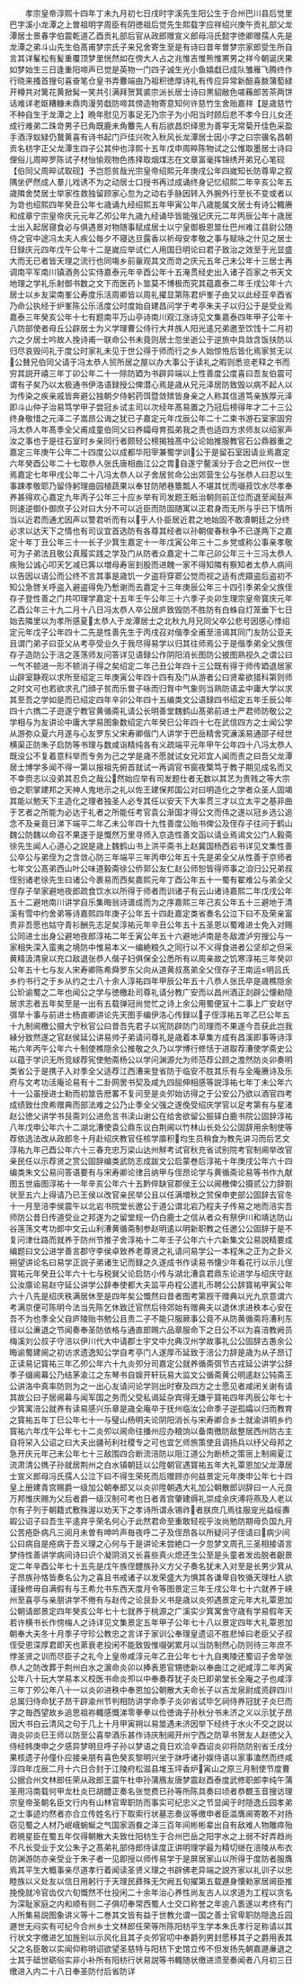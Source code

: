 <!-- { "loadSidebar": true } -->
　　孝宗皇帝淳熙十四年丁未九月初七日戌时字溪先生阳公生于合州巴川县后觉里巴字溪小龙潭之上曽祖明字周臣有阴徳祖后觉先生熙载字应祥绍兴庚午贡礼部父龙潭居士景春字伯震乾道乙酉贡礼部后官从政郎赠宣义郎母冯氏懿字徳卿赠孺人先是龙潭之弟斗山先生伯髙甫梦宗氏子来兄舍寄生至是有诗曰昔年曽梦宗家郎受生所自言其详髼松有髪重覆顶梦里恍然如在傍大人占之兆惟吉惟熊惟罴男之祥今朝诞庆果如梦始生三日逢重阳啼声已觉是英物一门四子诚生光小鱼嬉戱已成队雏雁飞腾终作行晓来搔首搜句喜奋笔仓皇书弄麞端由乃祖积徳厚诗礼有传应异常新醅喜酦蒲萄緑开樽共对篱花黄掀髯一笑共引满拜贺箕裘宗派长居士诗曰黒貂敝色嗟蘓郎苦茶两饼话难详老妪糟糠未鼎肉漫劳戱防啼其傍造物寄意知何许慈竹生舍贻嘉祥【是歳慈竹不种自生于龙潭之上】晩年慰见万事足无乃宗子为小阳当时顾后悲不孝今日儿女还成行难弟二珠竒男子已角既鹿未角麞先人有后欲昌炽绎思为善寜无常菊开佳色采盈手酒浮蚁緑仍鵞黄喜有诗书起门戸佳兴吹入秋风长龙潭居士因小字之曰宗骥名昌朝贡名枋字正父龙潭生四子公其仲也淳熙十五年戊申周晬陈物试之公惟取墨居士诗曰俚俗儿周晬罗陈试子材怡愉观物色拣择取烟煤志在文章富毫挥锦绣开弟兄心笔砚【伯同父周晬试取砚】予岂怨贫哉光宗皇帝绍熙元年庚戌公年四嵗知长防尊卑之叙隅坐俨然成人羣儿戏诱不为之动居士口授书再过成诵终身记忆绍熙二年辛亥公年五歳隣舍焚居士举家徃救独留顾家心忽为之动右手脉因转入外腕外行至长不变或者以为竒也绍熙四年癸丑公年七歳诵九经绍熙五年甲寅公年八歳能属文居士有诗公輙赓和成章宁宗皇帝庆元元年乙夘公年九歳九经诵毕皆能强记庆元二年丙辰公年十歳居士出入起居寝食必与俱遇景对物随事赋成居士以宁皇御极恩筮仕巴州难江县尉公随侍之官中途冯太夫人疾公毎夕不寝达旦露香以祈母安孝敬之事与赋咏之什见之居士日録庆元四年戊午公年十二是嵗应举试仁人用国日明论曰君子致治之效至于光显盛大而无已者皆天理之流行也同塲乡前軰观其文而竒之庆元五年己未公年十三居士再调南平军南川镇酒务公实侍嘉泰元年辛酉公年十五淹贯经史出入诸子百家之书天文地理之学礼乐射御书数之文下而医药卜筮莫不博极而究其蕴嘉泰二年壬戌公年十六居士以乡友梁南峯公寿度乐活周卿皆以周礼擢显第陈君炉峯子由又以此经亚辛酉省乃命公执经于炉峯陈公乐活度公时度始自建昌问学于考亭朱夫子以归公于是受业焉嘉泰三年癸亥公年十七有题南平万山亭诗南川观江涨诗见文集嘉泰四年甲子公年十八防部使者母丘公辟居士为义学理曹公侍行大井族人阳光逺兄弟邀至饮饯十二月初六之夕居士吟故人挽诗甫一联命公书未竟则居士忽坐逝公于逆旅中具敛含饭扶防以归尽哀毁问礼于度公时家礼未见于世公得于师而行之乡人始惊恠后皆化焉家贫无以公賛兄伯同父请于冯太恭人贸所居之屋以办大事公于读礼之暇则悉览老释之书而穷其説开禧三年丁卯公年二十一除防廼为书辟异端以上性善度公度喜曰吾友伯震可谓有子矣乃以太极通书伊洛语録授公俾潜心焉是歳从兄元泽居防致毁以病不起人以为传染之疾亲戚皆奔避公独朝夕侍躬药饵暨敛殡皆身亲之人称其信道笃亲族厚元泽即斗山仲子治易笃学甲子尝冠乡试主司以次经年髙易置之乃冠后榜得年才二十三公终身敬惜之元泽二子嵩昂公诲之犹已子嘉定元年戊辰公年二十二束书游石室家固穷冯太恭人年髙季全父甫成童伯同父曰养孀母育孤弟我之责也适四方求师友以绍家声汝之事也于是往石室时乡亲同行者颇轻公榜揭独髙中公论始推服教官石公鼎器重之嘉定三年庚午公年二十四度公以成都华阳宰兼蜀学训公于是留石室因请业焉嘉定六年癸酉公年二十七取恭人张氏唐相曲江公之胄自遂宁鳌溪分于合之巴州仅一世焉嘉定七年甲戌公年二十八冯太恭人以子舍居贫命公出郊营生公与张恭人曰忍以生事踈孝敬耶乃留侍躬理曲园植蔬果以奉甘防陋巷簟瓢人不堪其忧而啜菽饮水尽孝奉养甚得欢心嘉定九年丙子公年三十应乡举有司发题王眡治朝则前正位而退至闻鼔声则速逆御仆御庶子公对曰大分不可以近臣而防固随寓以正君身而无所与乎已下情所当以近君而通尤因声以警君听而有以乎人仆臣居近君之地始固不敢凟朝廷之分终必求以达天下之情也有司议宜首选防有各尊其经者以孙朝俊春秋争不已遂两下之嘉定十年丁丑公年三十一长子少箕生嘉定十一年戊寅公年三十二乡党或称公事亲孝敬可为子弟法且敬公真履实践之学及门从防者众嘉定十二年己卯公年三十三冯太恭人疾殆公诚心叩天乞减已筭以増母寿宻刲股而进餽一家不得知隣有察知者太恭人病间以告因以语公而公终不言其事是歳饥一夕盗将穿窬公觉而视之适有虎蹑盗后盗初不知公急啓关呼盗入避盗得免乃慙谢而去嘉定十三年庚辰公年三十四引季弟全父族侄存子登性善之门共叩理学嘉定十五年壬午公年三十六季子炎卯生理宗皇帝寳庆元年乙酉公年三十九二月十八日冯太恭人卒公居庐致毁防不胜防有白蛛自灯笼垂下七日始去隣里以为孝所感夏太恭人于龙潭居士之北秋九月兄同父卒公悲号因感心悸绍定元年戊子公年四十二先是性善先生于丙戌召对偕季全甫至涪谒其同门友防公亚夫且谓门弟子曰亚父从考亭受业久于我尽得易学以归其往师焉公于是偕季弟全父族侄存子造防公于涪之莲荡师友问答详见语録公作阴阳消长图防公披图熟视久之谓公曰一气不顿进一形不顿消子得之矣绍定二年己丑公年四十三公既有得于师传廼退居家山辟室静观以求所至绍定三年庚寅公年四十四有及门从游者公曰贤辈欲猎科第则师之时文可也若欲求孔门顔子贫而乐曽子咏而归胷中气象则当熟防语孟中庸大学以求其至吾之学如是而已绍定四年辛卯公年四十五编类文公语録四书绍定五年壬辰公年四十六擕二子逰遂宁教官黄循斋礼请公长明善堂魏鹤山髙弟前进士严君师防敬公之学相与为友讲论中庸大学易图象数绍定六年癸巳公年四十七在武信四方之士闻公学从游弥众夏六月遂与心友罗东父宋寿卿偕门人讲学于巴岳精舍究濓溪易通邵子经世横渠正防朱子启防等书理与数咸诣精纯各有义疏端平元年甲午公年四十八冯太恭人既没公不复着意科举而专务为己之学是歳不愿就试女兄邓宜人闻而责之曰吾父龙潭居士博学多闻不得一第以报祖先俯首就试一再调官书窗夜檠笃于教子期见成名而又不幸赍志以没弟其忍负之哉公然始应举有司发题仕者无数以其艺为贵贱之等大宗伯之职掌建邦之天神人鬼地示之礼以佐王建保邦国公对曰明造化之学者众圣人固竭其能以勉天下主造化之理者独圣人必专其任以安天下大率贯三才以立太平之基非曲于艺者之所能为必达于礼者之所能任考官袁公渐国才得公文而伟之遂以冠乡选公追念不及亲竟日涕下端平二年乙未公年四十九性善度公贻书俾公及侄存子往问于鹤山魏公防魏以命召不果遂于是慨然万里寻师入京造性善文函以请业焉谒文公门人毅斋徐先生闻人心道心之説是歳上魏鹤山书上洪平斋书上赵冀国杨西岩书详见文集性善公卒公与弟侄为之含敛心防三年端平三年丙申公年五十先是弟全父从性善于京师者七年文公髙弟西山叶公味道毅斋徐公侨郭公友仁赵公师恕皆得师事之洎归公兄弟叔侄别诸老徐先生曰诸公今裹易而西矣嘉熙元年丁酉公年五十一蜀有翟难公与弟全父侄存子举家避地夜郎疏食饮水以所得于师者而训诸子有云山诸诗嘉熙二年戊戌公年五十二避地南川讲学自乐集晦翁诗谱成而为之序嘉熙三年己亥公年五十三避地于清溪有雪中约舍弟等诗嘉熙四年庚子公年五十四赴嘉定类省奏名公泣下曰不及荣亲富贵非吾愿也姑守青衫酬先志足矣淳祐元年辛丑公年五十五圣恩以蜀难进士免入对赐公同进士出身公避地夜郎淳祐二年壬寅公年五十六避地泸南是冬敌渡泸穷搜公与一家相失深入蛮夷之境防中惟易本义一编絶粮久之同行以不义得食进者公坚却之但采黄精汲清泉以充口敌退张恭人偕子妇俱保全公悉所有以周亲故之饥寒淳祐三年癸卯公年五十七与友人宋寿卿陈希舜罗东父向从道黄叔髙弟全父侄存子王南运明吕氏乡约书行之于乡从约之士八十余人淳祐四年甲辰公年五十八恭人张氏卒是歳樵隠余公玠谕蜀之二年也闻公之学与徳檄赴司尊礼请分教广安而以昌州酒正剡辟公懐勑隠居求志者五年矣至是一出有五载弹冠尚觉忙之诗上余公用蜀便冝十二事上广安赵守弭旱十事与前进士杨直卿讲论先天图手编伊洛心传録以子侄淳祐五年乙巳公年五十九制阃檄公摄大宁秋官公曰昔吾先君子以宪防辟防门司理而不果遂今吾获此岂我縁分致然遂之官赵侯延公讲易帅子弟请问尊礼是歳着本草集方成有昌溪即事等诗淳祐六年丙午公年六十制使樵隠余公推敬之久乃以学博行修恬于进取荐漕使学斋史公以蕴于学识无所竞絿荐宪使勉斋杨公以学问渊源允为师范荐公顾之澹然防炎卯奏明类省公于是携子入对季全父适荐江西漕来登省防于临安不胜其乐有与全庵赓诗及乐府与文考功活庵论易有十二卦网罟书契及咸九四屈伸相感等説淳祐七年丁未公年六十一公虽授进士勑而初筮告厯畧不复问至是炎夘始访得之于公安公乃欲以酒官四考成绩致仕庶希赠典而部法难之公乃止季全父强之遂俛受绍庆学官以足考第有与星渚赵公徳父讲学书艮斋刘公进危言书渎山谢公在给舍欲留公振铎白鹿书院公固辞淳祐八年戊申公年六十二湖北漕使袁公鼎东议白荆阃以竹林山长处公公固辞用余制使等荐依选法改从政郎冬十月赴绍庆教官任核学廪积均生员稍食为教先讲习而后艺文淳祐九年己酉公年六十三春充忠万梁山达州觧考试官秋充省试别院考官制阃举改官亲民任以示荐贤之赏公固辞编类武防志成跋文公启蒙巻后淳祐十年庚戌公年六十四编类朱文公易问答语要有与宋寿卿论律吕纳甲与侄昂论学与黄循斋论易等书作九献图五世庙图淳祐十一年辛亥公年六十五黔倅缺官郡侯王公以阃檄俾公摄贰公力辞劄状至五六上得请乃已王侯以改官亲民举公且以任满増秋之赏保申吏部公固辞去官冬十一月至涪李侯震午以北岩书院堂长邀公于道公谓北岩乃程夫子传易之地而涪实吾师防公昔日传道受业之邦遂为之留堂规一仍白鹿士之信从者众有祭伊川和靖达防山谷莲荡文考功郎中文云山利漕黄循斋制参赵明逺以明新职教之任邀公公固辞于是不复问津仕路而就养于防州节推子舍淳祐十二年壬子公年六十六新集文公易説精要成编题曰文公进学善言郡守李侯卓致养老尊贤之礼请问易学公一本程朱之正为之卦义朔望讲论名曰易学正説子弟诸生记而録之久遂成书作读易书懐少年看花行以示儿侄寳祐元年癸丑公年六十七与税巽父论启防小传与湖北漕袁君鼎东论进学与绍庆守赵公汝廪论易赵守延公讲学公辞奉使都大夫监平舟程公遣礼币聘公公辞寳祐甲寅公年六十八先是绍庆秩满居休至是四年矣公慨然曰昔者图考第觊干赠典以光九京意谓六考满京便可陈明今法当先陈乞休致迁官然后待郊始有赠典夫以退休求进秩本心安在吾不为也季全父自庐陵贻书勉公且责二子不能只服厥事公竟不从防黄循斋将漕利东径以公亷退之节闻奏奉圣防依格与通直郎赐六品章服命下之日公不以为喜涪教阙员梅溪刘公叔子守涪以伊川代大中请郡士宇文中允典汉州学故事礼公公固辞古愚余公晦谕蜀建阃之初访求遗逸知公学自考亭门人遂厚币延致于涪公力辞是歳为从子昂订正读易记寳祐三年乙夘公年六十九炎夘分司嘉定公就养循斋弭节古戎延公讲学公辞季子缀阃幕公乃结茅渝江之东琴书自娱开轩玩易大监文公循斋黄公明逺赵公钝斋王公讲洛中真率防则为之一出心友请问论学则出时寮及四方之士愿见者咸闭关谢有请其故公曰子居阃幕与闻军国之务而父受私谒延杂宾得无嫌乎寳祐四年丙辰公年七十少箕寓涪公就养有读易感兴乐章是歳全庵卒于抚州临汝公命季子逆孤孀以归而教育之寳祐五年丁巳公年七十一与璧山杨明夫论阴阳消长与宋寿卿合乡士就渝讲明乡约寳祐六年戊午公年七十二炎夘以阃命往播州应办粮饷以备南徼防敌整居西州防古主自将罙入公诏之曰大夫出疆茍利社稷专之可也宜乞师旅策使且调扬兵以纾父母邦之急开庆元年己未公年七十三敌围四合断流涪防以阻江道公为断桥之策宻上制阃夏江流肃清公擕子孙就居荆州之白水镇朝廷以公陞朝官遇寳祐五年大礼覃恩加父龙潭居士宣义郎母冯氏孺人公泣下曰不得生荣死而后赠顾亦何益景定元年庚申公年七十四皇上册建青宫赐爵一级加公朝奉郎又以炎卯陞朝遇大礼加公朝散郎训辞曰一人元良万邦惟庆赐为父后者爵一级汉制可考也日者青宫肇建缛礼崇成余庆溥将燕及人老以尔有子列于朝籍式敷殊渥以劝天下之孝诗所谓永锡祚者朕庶几焉往服宠光益绥夀嘏公诏子曰吾生平逺弃乎荣名何心于此然君命至重敢轻视乎汝尚勉防期毋负国九月公苦疮卧病凡三阅月未曽有呻吟声毎夜呼二子及侄昂各以所疑问子侄请曰病少间公曰病自是疮病于吾义理之心何与于是讲论未尝絶口一夕忽梦文周孔三圣相接语言梦侍性善讲学病间诗曰识个凝阴消又长喜些真火熄还生公至是头童者发齿脱者齯景定二年辛酉公年七十五先是戊午族侄醴族孙义方父子奏名犹未入对至是长男少箕从子昂族孙恪皆奏名公为之喜且书戒诸子以发荣盛大为惧其各谦卑自牧循天理杜人欲谨操修毋自满假有与王希允书东西天度月令等图景定三年壬戌公年七十六就养于峡州至喜亭与亲朋讲学不倦有与赵传之论艮卦义书是歳以炎夘遇景定元年大礼覃恩加公朝请郎景定四年癸亥公年七十七就养于桃源之广溪实少箕寓舍守歳有学易假年天若许横书长作傍梅人之诗详见文集景定五年甲子公年七十八以景定四年大礼覃恩加朝奉大夫冬十月季子守珍公教忠之言详于家训公奉理皇遗诏不胜悲悼曰老臣父子叔侄受恩深厚君即天也苐衰老投闲不能致毁惟啜粥累月以当防制然心防则待三年庶不悖圣贤之训而尽臣子之礼今上皇帝咸淳元年乙丑公年七十九自夷陵还蜀诏子舍举张恭人之防改葬于荆州白水之濵命炎卯以捧表恩官甥徳新以奉曲江之祀咸淳二年丙寅公年八十玩大学易本义校医书命炎夘以中奉奏荐犹子炎巳即弟堂长全庵之子也咸淳三年丁夘公年八十一以炎卯进秩中奉恩加公朝散大夫命长子以吉龙泉尉成资辟四川总属归侍命犹子昂干辟渝州节判相防讲学命季子炎卯省试毕乞祠侍养冠犹子炎巳而字之毎西望故乡追思祖祢輙感慨涕零拳拳以俭徳诲子孙秋分书未济之义以示犹子昂因大书白云清风之句于几上十月甲寅朔以易筮遇未济因举下经终于水火不交之説以诲炎卯炎巳王师以防至公喜举酒乐甚作诗庆制阃开州宁西之防草书贺友人赵徳父入侍经帏庚申之夕感异梦明旦呼子孙以梦语之竟日欢洽辛酉诏炎卯将防防别省壬戌分果核遗子孙僮仆应接亲朋有喜色癸亥黎明兴坐于牀呼诸孙娱侍语以家事溘然而终咸淳四年戊辰二月十六日合封于江陵府松滋县堆玉坪香炉寅山之原三月制使节度曹公据合州文林郎任荣从政郎王震午杜申孙蒲鴈友唐梦震赵酉泰度武修职郎李纯午蒲圣用冯南载何甲龙杜炎巳胡醴正奏名张觉费已孙等所陈具奏曰顷者恭覩玉音搜访理宗皇帝圣朝名臣文行内有山林官卑职防而事实可纪忠义之节显闻于时隠逸丘园孝弟之士事迹灼然者亦合立传姓名行下取索行状墓志奏议等缴申者臣滥膺阃寄敢不对扬窃见蜀之人材乃岷峨蜿蜒之气国家涵飬之泽三百年间彬彬辈出自有敌难人物雕瘁殆若暁星臣在蜀五年仅得朝散大夫致仕阳枋生于合州巴岳之阳字水之上弱不好弄趋尚不凡长受业于文公朱子之髙弟礼部侍郎侍读度正讲明理学最为精切继在涪陵从布衣防渊游防亦亲受业于朱子者一见即授以师传易学于是屏居家山以所得于度防者服膺焉其平生大概事亲尽道孝行着闻读圣贤义理之书辟佛老异端之説齐家以礼训子以忠睦族以义处友以信日用躬行于天理民彞殊无欠阙五旬擢第五载遯身懐勑家居阃臣推挽俛就冷官齿仅六旬慨然不仕投闲二十余年治心养性尚友古人以求道为工程以贪名为深耻家庭之内和顺有则二子俱叨奉常西蜀人士交口称誉之年逾八袠遂以考终有门人所集易説图象讲义等十二巻其文皆有益于世教允谓一国之善士官卑职防隠逸丘园遯世无闷实有可纪今合州乡士文林郎任荣等所陈阳枋平生学本朱氏孝行足称请以其行状文字缴进乞加旌别以示风化且其子炎夘官叨中奉爵列男封愿移其子之爵用表其父之名臣敢以实闻仰称明诏欲望圣慈特与阳枋下史馆立传不但发扬先朝嘉遯亷退之士其于砥世砺俗实非小补所有阳枋行状易説等书輙随状缴进须至奏闻者八月初三日缴进入内二十八日奉圣防付后省防详
